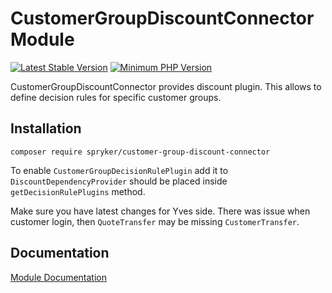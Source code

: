 # CustomerGroupDiscountConnector Module
[![Latest Stable Version](https://poser.pugx.org/spryker/customer-group-discount-connector/v/stable.svg)](https://packagist.org/packages/spryker/customer-group-discount-connector)
[![Minimum PHP Version](https://img.shields.io/badge/php-%3E%3D%207.4-8892BF.svg)](https://php.net/)

CustomerGroupDiscountConnector provides discount plugin. This allows to define decision rules for specific customer groups.

## Installation

```
composer require spryker/customer-group-discount-connector
```

To enable `CustomerGroupDecisionRulePlugin` add it to `DiscountDependencyProvider` should be placed inside `getDecisionRulePlugins` method.

Make sure you have latest changes for Yves side. There was issue when customer login, then `QuoteTransfer` may be missing `CustomerTransfer`.

## Documentation

[Module Documentation](https://docs.spryker.com)
